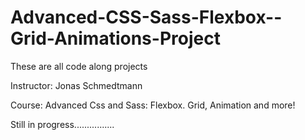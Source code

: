 # Advanced-CSS-Sass-Flexbox--Grid-Animations-Project


These are all code along projects

 Instructor: Jonas Schmedtmann
 
 Course: Advanced Css and Sass: Flexbox. Grid, Animation and more!
 
 Still in progress................


